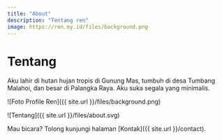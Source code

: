 ```yaml
---
title: "About"
description: "Tentang ren"
image: https://ren.my.id/files/background.png
---
```

# Tentang

Aku lahir di hutan hujan tropis di Gunung Mas, tumbuh di desa Tumbang Malahoi, dan besar di Palangka Raya. Aku suka segala yang minimalis.

![Foto Profile Ren]({{ site.url }}/files/background.png)

![Tentang]({{ site.url }}/files/about.svg)

Mau bicara? Tolong kunjungi halaman [Kontak]({{ site.url }}/contact).
